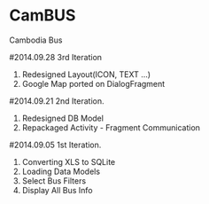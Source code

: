 CamBUS
======

Cambodia Bus


#2014.09.28
3rd Iteration

1. Redesigned Layout(ICON, TEXT ...)
2. Google Map ported on DialogFragment


#2014.09.21
2nd Iteration.

1. Redesigned DB Model
2. Repackaged Activity - Fragment Communication


#2014.09.05
1st Iteration.

1. Converting XLS to SQLite
2. Loading Data Models
3. Select Bus Filters
4. Display All Bus Info
